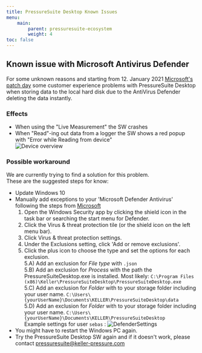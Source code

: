 ```yaml
---
title: PressureSuite Desktop Known Issues
menu:
    main:
        parent: pressuresuite-ecosystem
        weight: 4
toc: false
---
```

## Known issue with Microsoft Antivirus Defender  
For some unknown reasons and starting from 12. January 2021 [Microsoft's patch day](https://www.thezdi.com/blog/2021/1/12/the-january-2021-security-update-review) some customer experience problems with PressureSuite Desktop when storing data to the local hard disk due to the AntiVirus Defender deleting the data instantly.

### Effects  
 - When using the "Live Measurement" the SW crashes  
 - When "Read"-ing out data from a logger the SW shows a red popup with "Error while Reading from device"  
![Device overview](../../img/ReadDataError.png "Device overview")  

### Possible workaround  
We are currently trying to find a solution for this problem.  
These are the suggested steps for know:
 - Update Windows 10  
 - Manually add exceptions to your 'Microsoft Defender Antivirus' following the steps from [Microsoft](https://docs.microsoft.com/en-us/windows/security/threat-protection/microsoft-defender-antivirus/microsoft-defender-security-center-antivirus#add-exclusions-for-microsoft-defender-antivirus-in-the-windows-security-app)
    1. Open the Windows Security app by clicking the shield icon in the task bar or searching the start menu for Defender.  
    2. Click the Virus & threat protection tile (or the shield icon on the left menu bar).  
    3. Click Virus & threat protection settings.  
    4. Under the Exclusions setting, click 'Add or remove exclusions'.  
    5. Click the plus icon to choose the type and set the options for each exclusion.  
       5.A) Add an exclusion for *File type* with `.json`  
       5.B) Add an exclusion for *Process* with the path the PressureSuiteDesktop.exe is installed. Most likely: `C:\Program Files (x86)\Keller\PressureSuiteDesktop\PressureSuiteDesktop.exe`  
       5.C) Add an exclusion for *Folder* with to your storage folder including your user name. `C:\Users\{yourUserName}\Documents\KELLER\PressureSuiteDesktop\data`  
       5.D) Add an exclusion for *Folder* with to your storage folder including your user name. `C:\Users\{yourUserName}\Documents\KELLER\PressureSuiteDesktop`  
    Example settings for user `sebas` : 
      ![DefenderSettings](../../img/Win10DefenderSettings.png "Defender Settings")  
 - You might have to restart the Windows PC again.
 - Try the PressureSuite Desktop SW again and if it doesn't work, please contact pressuresuite@keller-pressure.com

